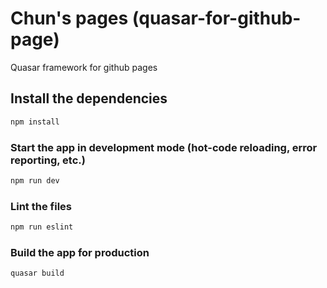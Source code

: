 # Chun's pages (quasar-for-github-page)

Quasar framework for github pages

## Install the dependencies
```bash
npm install
```

### Start the app in development mode (hot-code reloading, error reporting, etc.)
```bash
npm run dev
```

### Lint the files
```bash
npm run eslint
```

### Build the app for production
```bash
quasar build
```
